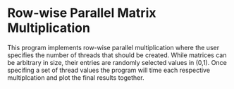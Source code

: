 # Row-wise Parallel Matrix Multiplication

This program implements row-wise parallel multiplication where the user specifies the number of threads that should be created. While matrices can be arbitrary in size, their entries are randomly selected values in (0,1). Once specifing a set of thread values the program will time each respective multiplcation and plot the final results together. 

